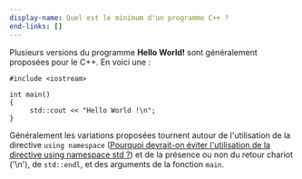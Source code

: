 ```yaml
---
display-name: Quel est le minimum d'un programme C++ ?
end-links: []
---
```

Plusieurs versions du programme **Hello World!** sont généralement proposées pour le C++. En voici une :

```
#include <iostream>

int main()
{
     std::cout << "Hello World !\n";
}
```

Généralement les variations proposées tournent autour de l'utilisation de la directive `using namespace` ([Pourquoi devrait-on éviter l'utilisation de la directive using namespace std ?](https://github.com/cpp-faq/cpp-faq/tree/develop/faq/fr-FR/.faq/404.md)) et de la présence ou non du retour chariot ('\n'), de `std::endl`, et des arguments de la fonction `main`.
